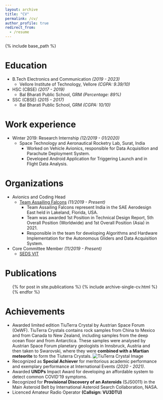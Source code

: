 ```yaml
---
layout: archive
title: "CV"
permalink: /cv/
author_profile: true
redirect_from:
  - /resume
---
```


{% include base_path %}

Education
======
* B.Tech Electronics and Communication *(2019 - 2023)*
  * Vellore Institute of Technology, Vellore *(CGPA: 9.39/10)*
* HSC (CBSE) *(2017 - 2019)*
  * Bal Bharati Public School, GRM *(Percentage: 89%)*
* SSC (CBSE) *(2015 - 2017)*
  * Bal Bharati Public School, GRM *(CGPA: 10/10)*

Work experience
======
* Winter 2019: Research Internship *(12/2019 - 01/2020)*
  * Space Technology and Aeronautical Rocketry Lab, Surat, India
    * Worked on Vehicle Avionics, responsible for Data Acquisition and Parachute Deployment System. 
    * Developed Android Application for Triggering Launch and in Flight Data Analysis.
  
Organizations
======
* Avionics and Coding Head
  * [Team Assailing Falcons](http://assailingfalcons.in/) *(11/2019 - Present)*
    * Team Assailing Falcons represent India in the SAE Aerodesign East held in Lakeland, Florida, USA.
    * Team was awarded 1st Position in Technical Design Report, 5th Overall Position (Worldwide) and 1st Overall Position (Asia) in 2021.
    * Responsible in the team for developing Algorithms and Hardware Implementation for the Autonomous Gliders and Data Acquisition System.
* Core Committee Member *(11/2019 - Present)*
  * [SEDS VIT](https://sedsvit.in/)

Publications
======
  <ul>{% for post in site.publications %}
    {% include archive-single-cv.html %}
  {% endfor %}</ul>

Achievements
======
* Awarded limited edition TiuTerra Crystal by Austrian Space Forum (OeWF). TiuTerra Crystals contains rock samples from China to Mexico and from Canada to New Zealand, including samples from the deep ocean floor and from Antarctica. These samples were analysed by Austrian Space Forum planetary geologists in Innsbruck, Austria and then taken to Swarovski, where they were **combined with a Martian meteorite** to form the Tiuterra Crystals.
![TiuTerra Crystal Image](https://sakshambhutani.xyz/images/TuiTerra-Image.jpeg)  
* Recognized as **Special Achiever** for meritorious academic performance and exemplary performance at International Events *(2020 - 2021)*.
* Awarded **UNDPs** Impact Award for developing an affordable system to detect common COVID'19 symptoms.
* Recognized for **Provisional Discovery of an Asteroids** (SJS0011) in the Main Asteroid Belt by International Asteroid Search Collaboration, NASA.
* Licenced Amateur Radio Operator **(Callsign: VU3DTU)**



[comment]: <> (Skills)

[comment]: <> (======)

[comment]: <> (* Skill 1)

[comment]: <> (* Skill 2)

[comment]: <> (  * Sub-skill 2.1)

[comment]: <> (  * Sub-skill 2.2)

[comment]: <> (  * Sub-skill 2.3)

[comment]: <> (* Skill 3)
